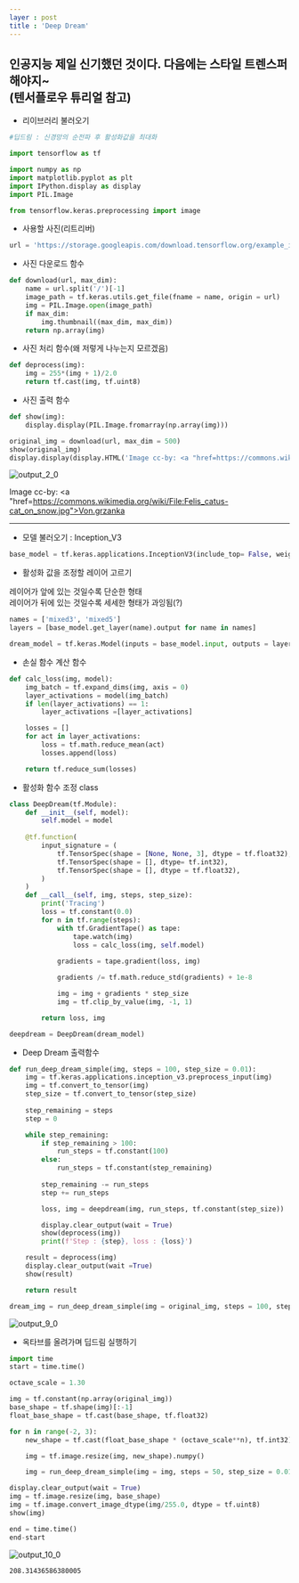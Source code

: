 ```yaml
---
layer : post
title : 'Deep Dream'
---
```


인공지능 제일 신기했던 것이다. 다음에는 스타일 트렌스퍼 해야지~
<br>(텐서플로우 튜리얼 참고)
---

- 리이브러리 불러오기

```python
#딥드림 : 신경망의 순전파 후 활성화값을 최대화

import tensorflow as tf

import numpy as np
import matplotlib.pyplot as plt
import IPython.display as display
import PIL.Image

from tensorflow.keras.preprocessing import image
```

- 사용할 사진(리트리버)

```python
url = 'https://storage.googleapis.com/download.tensorflow.org/example_images/YellowLabradorLooking_new.jpg'
```

- 사진 다운로드 함수

```python
def download(url, max_dim):
    name = url.split('/')[-1]
    image_path = tf.keras.utils.get_file(fname = name, origin = url)
    img = PIL.Image.open(image_path)
    if max_dim:
        img.thumbnail((max_dim, max_dim))
    return np.array(img)
```

- 사진 처리 함수(왜 저렇게 나누는지 모르겠음)

```python
def deprocess(img):
    img = 255*(img + 1)/2.0
    return tf.cast(img, tf.uint8)
```

- 사진 출력 함수

```python
def show(img):
    display.display(PIL.Image.fromarray(np.array(img)))

original_img = download(url, max_dim = 500)
show(original_img)
display.display(display.HTML('Image cc-by: <a "href=https://commons.wikimedia.org/wiki/File:Felis_catus-cat_on_snow.jpg">Von.grzanka</a>'))
```


    
![output_2_0](https://user-images.githubusercontent.com/86095931/136023520-40d6465f-abeb-43f1-9c26-d8d1e91737d4.png)

    



Image cc-by: <a "href=https://commons.wikimedia.org/wiki/File:Felis_catus-cat_on_snow.jpg">Von.grzanka</a>


---
- 모델 불러오기 : Inception_V3

```python
base_model = tf.keras.applications.InceptionV3(include_top= False, weights = 'imagenet')
```

- 활성화 값을 조정할 레이어 고르기

레이어가 앞에 있는 것일수록 단순한 형태  
레이어가 뒤에 있는 것일수록 세세한 형태가 과잉됨(?)

```python
names = ['mixed3', 'mixed5']
layers = [base_model.get_layer(name).output for name in names]

dream_model = tf.keras.Model(inputs = base_model.input, outputs = layers)
```

- 손실 함수 계산 함수

```python
def calc_loss(img, model):
    img_batch = tf.expand_dims(img, axis = 0)
    layer_activations = model(img_batch)
    if len(layer_activations) == 1:
        layer_activations =[layer_activations]

    losses = []
    for act in layer_activations:
        loss = tf.math.reduce_mean(act)
        losses.append(loss)

    return tf.reduce_sum(losses)
```

- 활성화 함수 조정 class

```python
class DeepDream(tf.Module):
    def __init__(self, model):
        self.model = model
    
    @tf.function(
        input_signature = (
            tf.TensorSpec(shape = [None, None, 3], dtype = tf.float32),
            tf.TensorSpec(shape = [], dtype= tf.int32),
            tf.TensorSpec(shape = [], dtype = tf.float32),
        )
    )
    def __call__(self, img, steps, step_size):
        print('Tracing')
        loss = tf.constant(0.0)
        for n in tf.range(steps):
            with tf.GradientTape() as tape:
                tape.watch(img)
                loss = calc_loss(img, self.model)
            
            gradients = tape.gradient(loss, img)

            gradients /= tf.math.reduce_std(gradients) + 1e-8

            img = img + gradients * step_size
            img = tf.clip_by_value(img, -1, 1)

        return loss, img
```


```python
deepdream = DeepDream(dream_model)
```

- Deep Dream 출력함수

```python
def run_deep_dream_simple(img, steps = 100, step_size = 0.01):
    img = tf.keras.applications.inception_v3.preprocess_input(img)
    img = tf.convert_to_tensor(img)
    step_size = tf.convert_to_tensor(step_size)
    
    step_remaining = steps
    step = 0

    while step_remaining:
        if step_remaining > 100:
            run_steps = tf.constant(100)
        else:
            run_steps = tf.constant(step_remaining)
        
        step_remaining -= run_steps
        step += run_steps

        loss, img = deepdream(img, run_steps, tf.constant(step_size))

        display.clear_output(wait = True)
        show(deprocess(img))
        print(f'Step : {step}, loss : {loss}')

    result = deprocess(img)
    display.clear_output(wait =True)
    show(result)

    return result
```


```python
dream_img = run_deep_dream_simple(img = original_img, steps = 100, step_size= 0.01)
```


    
![output_9_0](https://user-images.githubusercontent.com/86095931/136024567-6e454bcb-ef4f-4687-a59e-1fa398b20916.png)

    

- 옥타브를 올려가며 딥드림 실행하기

```python
import time
start = time.time()

octave_scale = 1.30

img = tf.constant(np.array(original_img))
base_shape = tf.shape(img)[:-1]
float_base_shape = tf.cast(base_shape, tf.float32)

for n in range(-2, 3):
    new_shape = tf.cast(float_base_shape * (octave_scale**n), tf.int32)

    img = tf.image.resize(img, new_shape).numpy()

    img = run_deep_dream_simple(img = img, steps = 50, step_size = 0.01)

display.clear_output(wait = True)
img = tf.image.resize(img, base_shape)
img = tf.image.convert_image_dtype(img/255.0, dtype = tf.uint8)
show(img)

end = time.time()
end-start
```


    
![output_10_0](https://user-images.githubusercontent.com/86095931/136024691-0e8a871f-daec-4e38-a75c-e52019adc139.png)

    





    208.31436586380005




```python

```
